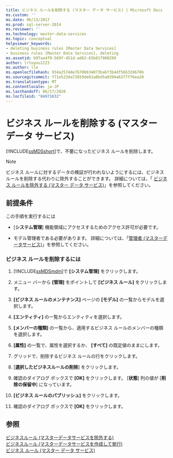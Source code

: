 ```yaml
---
title: ビジネス ルールを削除する (マスター データ サービス) | Microsoft Docs
ms.custom: ''
ms.date: 06/13/2017
ms.prod: sql-server-2014
ms.reviewer: ''
ms.technology: master-data-services
ms.topic: conceptual
helpviewer_keywords:
- deleting business rules [Master Data Services]
- business rules [Master Data Services], deleting
ms.assetid: b97aa4f9-569f-451d-ad62-65b81f980299
author: lrtoyou1223
ms.author: lle
ms.openlocfilehash: 934a25748e76706634073babf3b4df56b328670b
ms.sourcegitcommit: f71e523da72019de81a8bd5a0394a62f7f76ea20
ms.translationtype: MT
ms.contentlocale: ja-JP
ms.lasthandoff: 06/17/2020
ms.locfileid: "84971632"
---
```

# <a name="delete-a-business-rule-master-data-services"></a>ビジネス ルールを削除する (マスター データ サービス)
  [!INCLUDE[ssMDSshort](../includes/ssmdsshort-md.md)]で、不要になったビジネス ルールを削除します。  
  
> [!NOTE]  
>  ビジネス ルールに対するデータの検証が行われないようにするには、ビジネス ルールを削除する代わりに除外することができます。 詳細については、「 [ビジネス ルールを除外する (マスター データ サービス)](exclude-a-business-rule-master-data-services.md)」を参照してください。  
  
## <a name="prerequisites"></a>前提条件  
 この手順を実行するには  
  
-   [**システム管理**] 機能領域にアクセスするためのアクセス許可が必要です。  
  
-   モデル管理者である必要があります。 詳細については、「[管理者 &#40;マスターデータサービス&#41;](../../2014/master-data-services/administrators-master-data-services.md)」を参照してください。  
  
### <a name="to-delete-a-business-rule"></a>ビジネス ルールを削除するには  
  
1.  [!INCLUDE[ssMDSmdm](../includes/ssmdsmdm-md.md)]で **[システム管理]** をクリックします。  
  
2.  メニュー バーから **[管理]** をポイントして **[ビジネス ルール]** をクリックします。  
  
3.  **[ビジネス ルールのメンテナンス]** ページの **[モデル]** の一覧からモデルを選択します。  
  
4.  **[エンティティ]** の一覧からエンティティを選択します。  
  
5.  **[メンバーの種類]** の一覧から、適用するビジネス ルールのメンバーの種類を選択します。  
  
6.  **[属性]** の一覧で、属性を選択するか、 **[すべて]** の既定値のままにします。  
  
7.  グリッドで、削除するビジネス ルールの行をクリックします。  
  
8.  [**選択したビジネスルールの削除**] をクリックします。  
  
9. 確認のダイアログ ボックスで **[OK]** をクリックします。 [**状態**] 列の値が [**削除の保留中**] になっています。  
  
10. **[ビジネス ルールのパブリッシュ]** をクリックします。  
  
11. 確認のダイアログ ボックスで **[OK]** をクリックします。  
  
## <a name="see-also"></a>参照  
 [ビジネスルール &#40;マスターデータサービスを除外する&#41;](exclude-a-business-rule-master-data-services.md)   
 [ビジネスルール &#40;マスターデータサービスを作成して発行&#41;](../../2014/master-data-services/create-and-publish-a-business-rule-master-data-services.md)   
 [ビジネス ルール (マスター データ サービス)](../../2014/master-data-services/business-rules-master-data-services.md)  
  
  
